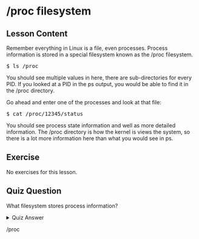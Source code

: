# /proc filesystem

## Lesson Content

Remember everything in Linux is a file, even processes. Process information is stored in a special filesystem known as the /proc filesystem.

<pre>$ ls /proc</pre>

You should see multiple values in here, there are sub-directories for every PID. If you looked at a PID in the ps output, you would be able to find it in the /proc directory.

Go ahead and enter one of the processes and look at that file:

<pre>$ cat /proc/12345/status</pre>

You should see process state information and well as more detailed information. The /proc directory is how the kernel is views the system, so there is a lot more information here than what you would see in ps.

## Exercise

No exercises for this lesson.

## Quiz Question

What filesystem stores process information?

<details>
    <summary>Quiz Answer</summary>
</details>

/proc